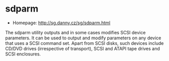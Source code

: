 # sdparm

* Homepage: http://sg.danny.cz/sg/sdparm.html

The sdparm utility outputs and in some cases modifies SCSI device
 parameters. It can be used to output and modify parameters on any device
 that uses a SCSI command set. Apart from SCSI disks, such devices include
 CD/DVD drives (irrespective of transport), SCSI and ATAPI tape drives and
 SCSI enclosures.

